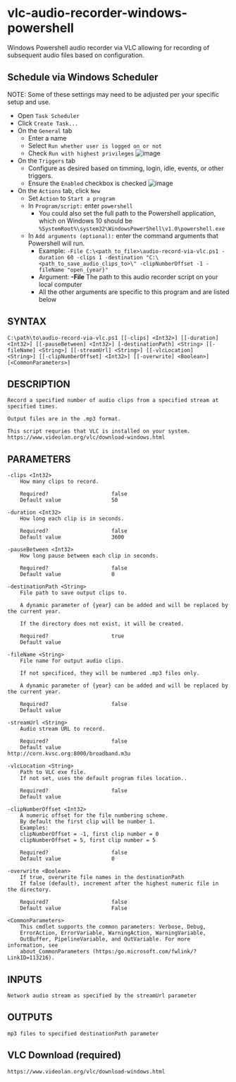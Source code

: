 # vlc-audio-recorder-windows-powershell
Windows Powershell audio recorder via VLC allowing for recording of subsequent audio files based on configuration.

## Schedule via Windows Scheduler

NOTE: Some of these settings may need to be adjusted per your specific setup and use.

- Open `Task Scheduler`
- Click `Create Task...`
- On the `General` tab
    - Enter a name
    - Select `Run whether user is logged on or not`
    - Check `Run with highest privileges`
    ![image](https://user-images.githubusercontent.com/7319505/148479711-a6e3b548-7083-4caa-a211-d51b946552fc.png)
- On the `Triggers` tab
    - Configure as desired based on timming, login, idle, events, or other triggers.
    - Ensure the `Enabled` checkbox is checked
    ![image](https://user-images.githubusercontent.com/7319505/148479758-08e30fb0-1aec-4187-8dd8-cc8cb2adf1ae.png)
- On the `Actions` tab, click `New`
    - Set `Action` to `Start a program`
    - In `Program/script:` enter `powershell`
        - You could also set the full path to the Powershell application, which on Windows 10 should be `%SystemRoot%\system32\WindowsPowerShell\v1.0\powershell.exe`
    - In `Add arguments (optional):` enter the command arguments that Powershell will run.
        - Example: `-File C:\<path_to_file>\audio-record-via-vlc.ps1 -duration 60 -clips 1 -destination "C:\<path_to_save_audio_clips_to>\" -clipNumberOffset -1 -fileName "open_{year}"`
        - Argument: **-File** The path to this audio recorder script on your local computer
        - All the other arguments are specific to this program and are listed below

## SYNTAX
    C:\path\to\audio-record-via-vlc.ps1 [[-clips] <Int32>] [[-duration] <Int32>] [[-pauseBetween] <Int32>] [-destinationPath] <String> [[-fileName] <String>] [[-streamUrl] <String>] [[-vlcLocation]
    <String>] [[-clipNumberOffset] <Int32>] [[-overwrite] <Boolean>] [<CommonParameters>]


## DESCRIPTION
    Record a specified number of audio clips from a specified stream at specified times.

    Output files are in the .mp3 format.

    This script requries that VLC is installed on your system.
    https://www.videolan.org/vlc/download-windows.html


## PARAMETERS
    -clips <Int32>
        How many clips to record.

        Required?                    false
        Default value                50

    -duration <Int32>
        How long each clip is in seconds.

        Required?                    false
        Default value                3600

    -pauseBetween <Int32>
        How long pause between each clip in seconds.

        Required?                    false
        Default value                0

    -destinationPath <String>
        File path to save output clips to.

        A dynamic parameter of {year} can be added and will be replaced by the current year.

        If the directory does not exist, it will be created.

        Required?                    true
        Default value

    -fileName <String>
        File name for output audio clips.

        If not specificed, they will be numbered .mp3 files only.

        A dynamic parameter of {year} can be added and will be replaced by the current year.

        Required?                    false
        Default value

    -streamUrl <String>
        Audio stream URL to record.

        Required?                    false
        Default value                http://corn.kvsc.org:8000/broadband.m3u

    -vlcLocation <String>
        Path to VLC exe file.
        If not set, uses the default program files location..

        Required?                    false
        Default value

    -clipNumberOffset <Int32>
        A numeric offset for the file numbering scheme.
        By default the first clip will be number 1.
        Examples:
        clipNumberOffset = -1, first clip number = 0
        clipNumberOffset = 5, first clip number = 5

        Required?                    false
        Default value                0

    -overwrite <Boolean>
        If true, overwrite file names in the destinationPath
        If false (default), increment after the highest numeric file in the directory.

        Required?                    false
        Default value                False

    <CommonParameters>
        This cmdlet supports the common parameters: Verbose, Debug,
        ErrorAction, ErrorVariable, WarningAction, WarningVariable,
        OutBuffer, PipelineVariable, and OutVariable. For more information, see
        about_CommonParameters (https:/go.microsoft.com/fwlink/?LinkID=113216).

## INPUTS
    Network audio stream as specified by the streamUrl parameter


## OUTPUTS
    mp3 files to specified destinationPath parameter



## VLC Download (required)
    https://www.videolan.org/vlc/download-windows.html
